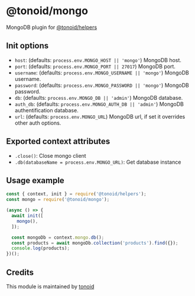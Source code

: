 # @tonoid/mongo

MongoDB plugin for [@tonoid/helpers](https://github.com/melalj/tonoid-helpers)

## Init options

- `host`: (defaults: `process.env.MONGO_HOST || 'mongo'`) MongoDB host.
- `port`: (defaults: `process.env.MONGO_PORT || 27017`) MongoDB port.
- `username`: (defaults: `process.env.MONGO_USERNAME || 'mongo'`) MongoDB username.
- `password`: (defaults: `process.env.MONGO_PASSWORD || 'mongo'`) MongoDB password.
- `db`: (defaults: `process.env.MONGO_DB || 'admin'`) MongoDB database.
- `auth_db`: (defaults: `process.env.MONGO_AUTH_DB || 'admin'`) MongoDB authentification database.
- `url`: (defaults: `process.env.MONGO_URL`) MongoDB url, if set it overrides other auth options.

## Exported context attributes

- `.close()`: Close mongo client
- `.db(databaseName = process.env.MONGO_URL)`: Get database instance

## Usage example

```js
const { context, init } = require('@tonoid/helpers');
const mongo = require('@tonoid/mongo');

(async () => {
  await init([
    mongo(),
  ]);

  const mongoDb = context.mongo.db();
  const products = await mongoDb.collection('products').find({});
  console.log(products);
})();

```

## Credits

This module is maintained by [tonoid](https://www.tonoid.com)
